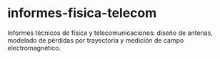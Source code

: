 # informes-fisica-telecom
Informes técnicos de física y telecomunicaciones: diseño de antenas, modelado de pérdidas por trayectoria y medición de campo electromagnético.

